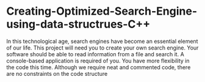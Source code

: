 # Creating-Optimized-Search-Engine-using-data-structrues-C++ 

In this technological age, search engines have become an essential element of our life. This
project will need you to create your own search engine. Your software should be able to read
information from a file and search it. A console-based application is required of you. You have
more flexibility in the code this time. Although we require neat and commented code, there are
no constraints on the code structure
